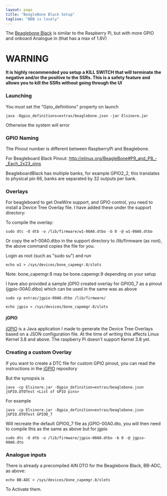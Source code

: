 ```yaml
---
layout: page
title: "BeagleBone Black Setup"
tagline: "BBB is lovely"
---
```



The [Beaglebone Black](http://beagleboard.org/Products/BeagleBone+Black) is similar to the Raspberry Pi, but with more GPIO and onboard Analogue in (that has a max of 1.8V)

# WARNING

**It is highly recommended you setup a KILL SWITCH that will terminate the negative and/or the positive to the SSRs. This is a safety feature and allows you to kill the SSRs without going through the UI**


### Launching

You _must_ set the "Gpio_definitions" property on launch 

``` 
java -Dgpio_definitions=extras/beaglebone.json -jar Elsinore.jar
```

Otherwise the system will error

### GPIO Naming

The Pinout number is different between RaspberryPi and Beaglebone.

For Beagleboard Black Pinout: http://elinux.org/BeagleBone#P9_and_P8_-_Each_2x23_pins

BeagleboardBlack has multiple banks, for example GPIO2_2, this translates to physical pin 66, banks are separated by 32 outputs per bank. 


### Overlays

For beagleboard to get OneWire support, and GPIO control, you need to install a Device Tree Overlay file. I have added these under the support directory:

To compile the overlay: 

``` sudo dtc -O dtb -o /lib/firmware/w1-00A0.dtbo -b 0 -@ w1-00A0.dtbo ```

Or copy the w1-00A0.dtbo in the support directory to /lib/firmware (as root), the above command copies the file for you.

Login as root (such as "sudo su") and run 

``` echo w1 > /sys/devices/bone_capemgr.8/slots ```

Note: bone_capemgr.8 may be bone.capemgr.9 depending on your setup

I have also provided a sample jGPIO created overlay for GPIO0_7 as a pinout (jgpio-00A0.dtbo) which can be used in the same was as above

``` sudo cp extras/jgpio-00A0.dtbo /lib/firmware/ ```

``` echo jgpio > /sys/devices/bone_capemgr.8/slots ```

#### jGPIO

[jGPIO](http://dougedey.github.io/jGPIO/) is a Java application I made to generate the Device Tree Overlays based on a JSON configuration file. At the time of writing this affects Linux Kernel 3.8 and above. The raspberry Pi doesn't support Kernel 3.8 yet.

### Creating a custom Overlay

If you want to create a DTC file for custom GPIO pinout, you can read the instructions in the [jGPIO](https://github.com/DougEdey/jGPIO) repository

But the synopsis is

``` java -cp Elsinore.jar -Dgpio_definition=extras/beaglebone.json jGPIO.DTOTest <List of GPIO pins> ```

For example

``` java -cp Elsinore.jar -Dgpio_definition=extras/beaglebone.json jGPIO.DTOTest GPIO0_7 ``` 

Will recreate the default GPIO0_7 file as jGPIO-00A0.dto, you will then need to compile this as the same as above but for jgpio
 
``` sudo dtc -O dtb -o /lib/firmware/jgpio-00A0.dtbo -b 0 -@ jgpio-00A0.dto ```


### Analogue inputs

There is already a precompiled AIN DTO for the Beaglebone Black, BB-ADC, as above:

``` echo BB-ADC > /sys/devices/bone_capemgr.8/slots ```

To Activate them.



